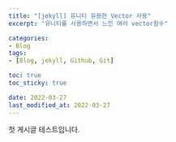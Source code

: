 ```yaml
---
title: "[jekyll] 유니티 유용한 Vector 사용"
excerpt: "유니티를 사용하면서 느낀 여러 vector함수"

categories:
- Blog
tags:
- [Blog, jekyll, Github, Git]

toc: true
toc_sticky: true

date: 2022-03-27
last_modified_at: 2022-03-27
---
```

첫 게시글 테스트입니다.